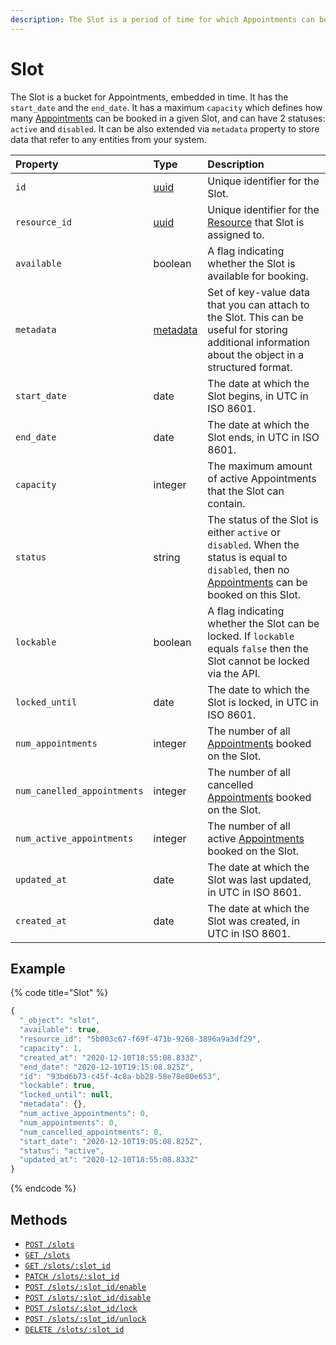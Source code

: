 ```yaml
---
description: The Slot is a period of time for which Appointments can be booked.
---
```


# Slot

The Slot is a bucket for Appointments, embedded in time. It has the `start_date` and the `end_date`. It has a maximum `capacity` which defines how many [Appointments](../appointment/) can be booked in a given Slot, and can have 2 statuses: `active` and `disabled`. It can be also extended via `metadata` property to store data that refer to any entities from your system.

| Property | Type | Description |
| :--- | :--- | :--- |
| `id` | [uuid](https://en.wikipedia.org/wiki/Universally_unique_identifier) | Unique identifier for the Slot. |
| `resource_id` | [uuid](https://en.wikipedia.org/wiki/Universally_unique_identifier) | Unique identifier for the [Resource](../resource/) that Slot is assigned to. |
| `available` | boolean | A flag indicating whether the Slot is available for booking. |
| `metadata` | [metadata](../../metadata.md) | Set of key-value data that you can attach to the Slot. This can be useful for storing additional information about the object in a structured format. |
| `start_date` | date | The date at which the Slot begins, in UTC in ISO 8601. |
| `end_date` | date | The date at which the Slot ends, in UTC in ISO 8601. |
| `capacity` | integer | The maximum amount of active Appointments that the Slot can contain. |
| `status` | string | The status of the Slot is either `active` or `disabled`. When the status is equal to `disabled`, then no [Appointments](../appointment/) can be booked on this Slot. |
| `lockable` | boolean | A flag indicating whether the Slot can be locked. If `lockable` equals `false` then the Slot cannot be locked via the API. |
| `locked_until` | date | The date to which the Slot is locked, in UTC in ISO 8601. |
| `num_appointments` | integer | The number of all [Appointments](../appointment/) booked on the Slot. |
| `num_canelled_appointments` | integer | The number of all cancelled [Appointments](../appointment/) booked on the Slot. |
| `num_active_appointments` | integer | The number of all active [Appointments](../appointment/) booked on the Slot. |
| `updated_at` | date | The date at which the Slot was last updated, in UTC in ISO 8601. |
| `created_at` | date | The date at which the Slot was created, in UTC in ISO 8601. |

## Example

{% code title="Slot" %}
```javascript
{
  "_object": "slot",
  "available": true,
  "resource_id": "5b003c67-f69f-471b-9268-3896a9a3df29",
  "capacity": 1,
  "created_at": "2020-12-10T18:55:08.833Z",
  "end_date": "2020-12-10T19:15:08.825Z",
  "id": "93bd6b73-c45f-4c8a-bb28-58e78e80e653",
  "lockable": true,
  "locked_until": null,
  "metadata": {},
  "num_active_appointments": 0,
  "num_appointments": 0,
  "num_cancelled_appointments": 0,
  "start_date": "2020-12-10T19:05:08.825Z",
  "status": "active",
  "updated_at": "2020-12-10T18:55:08.833Z"
}
```
{% endcode %}

## Methods

* [`POST /slots`](add-slots.md)
* [`GET /slots`](list-slots.md)
* [`GET /slots/:slot_id`](get-a-slot.md)
* [`PATCH /slots/:slot_id`](update-a-slot.md)
* [`POST /slots/:slot_id/enable`](enable-a-slot.md)
* [`POST /slots/:slot_id/disable`](disable-a-slot.md)
* [`POST /slots/:slot_id/lock`](lock-a-slot.md)
* [`POST /slots/:slot_id/unlock`](unlock-a-slot.md)
* [`DELETE /slots/:slot_id`](delete-a-slot.md)

